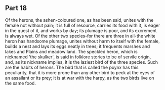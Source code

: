 ## Part 18

Of the herons, the ashen-coloured one, as has been said, unites with the female not without pain; it is full of resource, carries its food with it, is eager in the quest of it, and works by day; its plumage is poor, and its excrement is always wet.
Of the other two species-for there are three in all-the white heron has handsome plumage, unites without harm to itself with the female, builds a nest and lays its eggs neatly in trees; it frequents marshes and lakes and Plains and meadow land.
The speckled heron, which is nicknamed 'the skulker', is said in folklore stories to be of servile origin, and, as its nickname implies, it is the laziest bird of the three species.
Such are the habits of herons.
The bird that is called the poynx has this peculiarity, that it is more prone than any other bird to peck at the eyes of an assailant or its prey; it is at war with the harpy, as the two birds live on the same food.

